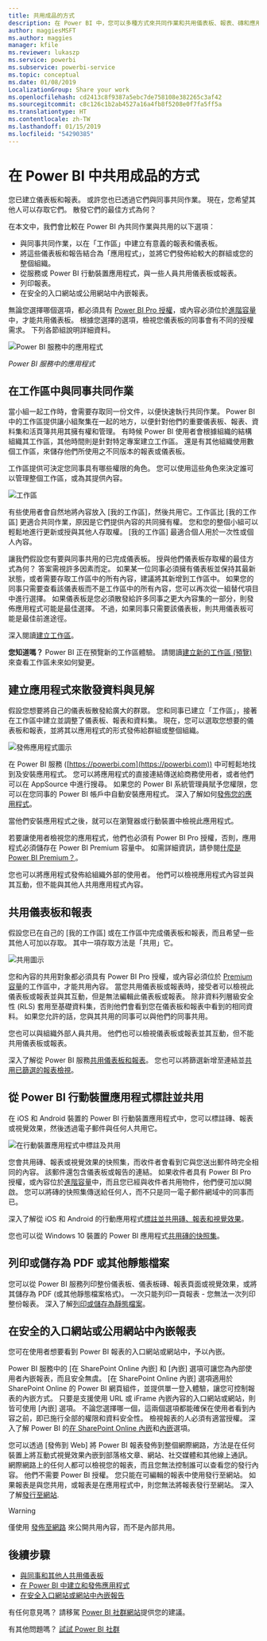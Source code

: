 ```yaml
---
title: 共用成品的方式
description: 在 Power BI 中，您可以多種方式來共同作業和共用儀表板、報表、磚和應用程式。 各有其優點。
author: maggiesMSFT
ms.author: maggies
manager: kfile
ms.reviewer: lukaszp
ms.service: powerbi
ms.subservice: powerbi-service
ms.topic: conceptual
ms.date: 01/08/2019
LocalizationGroup: Share your work
ms.openlocfilehash: cd2413c8f9387a5ebc7de758108e382265c3af42
ms.sourcegitcommit: c8c126c1b2ab4527a16a4fb8f5208e0f7fa5ff5a
ms.translationtype: HT
ms.contentlocale: zh-TW
ms.lasthandoff: 01/15/2019
ms.locfileid: "54290385"
---
```

# <a name="ways-to-share-your-work-in-power-bi"></a>在 Power BI 中共用成品的方式

您已建立儀表板和報表。 或許您也已透過它們與同事共同作業。 現在，您希望其他人可以存取它們。 散發它們的最佳方式為何？

在本文中，我們會比較在 Power BI 內共同作業與共用的以下選項：

* 與同事共同作業，以在「工作區」中建立有意義的報表和儀表板。
* 將這些儀表板和報告結合為「應用程式」，並將它們發佈給較大的群組或您的整個組織。
* 從服務或 Power BI 行動裝置應用程式，與一些人員共用儀表板或報表。
* 列印報表。
* 在安全的入口網站或公用網站中內嵌報表。

無論您選擇哪個選項，都必須具有 [Power BI Pro 授權](service-features-license-type.md)，或內容必須位於[進階容量](service-premium.md)中，才能共用儀表板。 根據您選擇的選項，檢視您儀表板的同事會有不同的授權需求。 下列各節組說明詳細資料。 

![Power BI 服務中的應用程式](media/service-how-to-collaborate-distribute-dashboards-reports/power-bi-apps-home-blog.png)

*Power BI 服務中的應用程式*

## <a name="collaborate-with-coworkers-in-a-workspace"></a>在工作區中與同事共同作業

當小組一起工作時，會需要存取同一份文件，以便快速執行共同作業。 Power BI 中的工作區提供讓小組聚集在一起的地方，以便針對他們的重要儀表板、報表、資料集和活頁簿共用其擁有權和管理。 有時候 Power BI 使用者會根據組織的結構組織其工作區，其他時間則是針對特定專案建立工作區。 還是有其他組織使用數個工作區，來儲存他們所使用之不同版本的報表或儀表板。 

工作區提供可決定您同事具有哪些權限的角色。 您可以使用這些角色來決定誰可以管理整個工作區，或為其提供內容。

![工作區](media/service-how-to-collaborate-distribute-dashboards-reports/power-bi-apps-workspaces.png)

有些使用者會自然地將內容放入 [我的工作區]，然後共用它。工作區比 [我的工作區] 更適合共同作業，原因是它們提供內容的共同擁有權。 您和您的整個小組可以輕鬆地進行更新或授與其他人存取權。 [我的工作區] 最適合個人用於一次性或個人內容。

讓我們假設您有要與同事共用的已完成儀表板。 授與他們儀表板存取權的最佳方式為何？ 答案需視許多因素而定。 如果某一位同事必須擁有儀表板並保持其最新狀態，或者需要存取工作區中的所有內容，建議將其新增到工作區中。 如果您的同事只需要查看該儀表板而不是工作區中的所有內容，您可以再次從一組替代項目中進行選擇。 如果儀表板是您必須散發給許多同事之更大內容集的一部分，則發佈應用程式可能是最佳選擇。 不過，如果同事只需要該儀表板，則共用儀表板可能是最佳前進途徑。

深入閱讀[建立工作區](service-create-workspaces.md)。

**您知道嗎？** Power BI 正在預覽新的工作區體驗。 請閱讀[建立新的工作區 (預覽)](service-create-the-new-workspaces.md) 來查看工作區未來如何變更。 

## <a name="distribute-data-and-insights-by-creating-an-app"></a>建立應用程式來散發資料與見解

假設您想要將自己的儀表板散發給廣大的群眾。 您和同事已建立「工作區」，接著在工作區中建立並調整了儀表板、報表和資料集。 現在，您可以選取您想要的儀表板和報表，並將其以應用程式的形式發佈給群組或整個組織。

![發佈應用程式圖示](media/service-how-to-collaborate-distribute-dashboards-reports/power-bi-app-publish-600.png)

在 Power BI 服務 ([https://powerbi.com](https://powerbi.com)) 中可輕鬆地找到及安裝應用程式。 您可以將應用程式的直接連結傳送給商務使用者，或者他們可以在 AppSource 中進行搜尋。 如果您的 Power BI 系統管理員賦予您權限，您可以在您同事的 Power BI 帳戶中自動安裝應用程式。 深入了解如何[發佈您的應用程式](service-create-distribute-apps.md)。

當他們安裝應用程式之後，就可以在瀏覽器或行動裝置中檢視此應用程式。

若要讓使用者檢視您的應用程式，他們也必須有 Power BI Pro 授權，否則，應用程式必須儲存在 Power BI Premium 容量中。 如需詳細資訊，請參閱[什麼是 Power BI Premium？](service-premium.md)。

您也可以將應用程式發佈給組織外部的使用者。 他們可以檢視應用程式內容並與其互動，但不能與其他人共用應用程式內容。

## <a name="share-dashboards-and-reports"></a>共用儀表板和報表

假設您已在自己的 [我的工作區] 或在工作區中完成儀表板和報表，而且希望一些其他人可加以存取。 其中一項存取方法是「共用」它。 

![共用圖示](media/service-how-to-collaborate-distribute-dashboards-reports/power-bi-share-in-situ.png)

您和內容的共用對象都必須具有 Power BI Pro 授權，或內容必須位於 [Premium 容量](service-premium.md)的工作區中，才能共用內容。 當您共用儀表板或報表時，接受者可以檢視此儀表板或報表並與其互動，但是無法編輯此儀表板或報表。 除非資料列層級安全性 (RLS) 套用至基礎資料集，否則他們會看到您在儀表板和報表中看到的相同資料。 如果您允許的話，您與其共用的同事可以與他們的同事共用。 

您也可以與組織外部人員共用。 他們也可以檢視儀表板或報表並其互動，但不能共用儀表板或報表。 

深入了解從 Power BI 服務[共用儀表板和報表](service-share-dashboards.md)。 您也可以將篩選新增至連結並[共用已篩選的報表檢視](service-share-reports.md)。

## <a name="annotate-and-share-from-the-power-bi-mobile-apps"></a>從 Power BI 行動裝置應用程式標註並共用

在 iOS 和 Android 裝置的 Power BI 行動裝置應用程式中，您可以標註磚、報表或視覺效果，然後透過電子郵件與任何人共用它。

![在行動裝置應用程式中標註及共用](media/service-how-to-collaborate-distribute-dashboards-reports/power-bi-iphone-annotate.png)

您會共用磚、報表或視覺效果的快照集，而收件者會看到它與您送出郵件時完全相同的內容。 該郵件還包含儀表板或報告的連結。 如果收件者具有 Power BI Pro 授權，或內容位於[進階容量](service-premium.md)中，而且您已經與收件者共用物件，他們便可加以開啟。 您可以將磚的快照集傳送給任何人，而不只是同一電子郵件網域中的同事而已。

深入了解從 iOS 和 Android 的行動應用程式[標註並共用磚、報表和視覺效果](consumer/mobile/mobile-annotate-and-share-a-tile-from-the-mobile-apps.md)。

您也可以從 Windows 10 裝置的 Power BI 應用程式[共用磚的快照集](consumer/mobile/mobile-windows-10-phone-app-get-started.md)。

## <a name="print-or-save-as-pdf-or-other-static-file"></a>列印或儲存為 PDF 或其他靜態檔案

您可以從 Power BI 服務列印整份儀表板、儀表板磚、報表頁面或視覺效果，或將其儲存為 PDF (或其他靜態檔案格式)。 一次只能列印一頁報表 - 您無法一次列印整份報表。 深入了解[列印或儲存為靜態檔案](consumer/end-user-print.md)。

## <a name="embed-reports-in-secure-portals-or-public-websites"></a>在安全的入口網站或公用網站中內嵌報表

您可在使用者想要看到 Power BI 報表的入口網站或網站中，予以內嵌。  

Power BI 服務中的 [在 SharePoint Online 內嵌] 和 [內嵌] 選項可讓您為內部使用者內嵌報表，而且安全無虞。 [在 SharePoint Online 內嵌] 選項適用於 SharePoint Online 的 Power BI 網頁組件，並提供單一登入體驗，讓您可控制報表的內嵌方式。 只要是支援使用 URL 或 iFrame 內嵌內容的入口網站或網站，則皆可使用 [內嵌] 選項。 不論您選擇哪一個，這兩個選項都能確保在使用者看到內容之前，即已施行全部的權限和資料安全性。 檢視報表的人必須有適當授權。 深入了解 Power BI 的[在 SharePoint Online 內嵌](service-embed-report-spo.md)和[內嵌](service-embed-secure.md)選項。

您可以透過 [發佈到 Web] 將 Power BI 報表發佈到整個網際網路，方法是在任何裝置上將互動式視覺效果內嵌到部落格文章、網站、社交媒體和其他線上通訊。 網際網路上的任何人都可以檢視您的報表，而且您無法控制誰可以查看您的發行內容。 他們不需要 Power BI 授權。 您只能在可編輯的報表中使用發行至網站。 如果報表是與您共用，或報表是在應用程式中，則您無法將報表發行至網站。 深入了解[發行至網站](service-publish-to-web.md).

>[!Warning]
>僅使用 [發佈至網路](service-publish-to-web.md) 來公開共用內容，而不是內部共用。

## <a name="next-steps"></a>後續步驟

* [與同事和其他人共用儀表板](service-share-dashboards.md)
* [在 Power BI 中建立和發佈應用程式](service-create-distribute-apps.md)
* [在安全入口網站或網站中內嵌報告](service-embed-secure.md)

有任何意見嗎？ 請移駕 [Power BI 社群網站](https://community.powerbi.com/)提供您的建議。

有其他問題嗎？ [試試 Power BI 社群](http://community.powerbi.com/)
